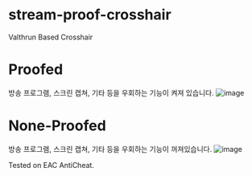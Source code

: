 # stream-proof-crosshair

 Valthrun Based Crosshair

# Proofed
방송 프로그램, 스크린 캡쳐, 기타 등을 우회하는 기능이 켜져 있습니다.
![image](https://github.com/shlifedev/stream-proof-crosshair/assets/49047211/c22e158c-5e62-4e60-a455-5982d7646f87)


# None-Proofed 
방송 프로그램, 스크린 캡쳐, 기타 등을 우회하는 기능이 꺼져있습니다.
![image](https://github.com/shlifedev/stream-proof-crosshair/assets/49047211/5f072670-232b-4c8e-9a18-cb6fd97aa571)

Tested on EAC AntiCheat.
